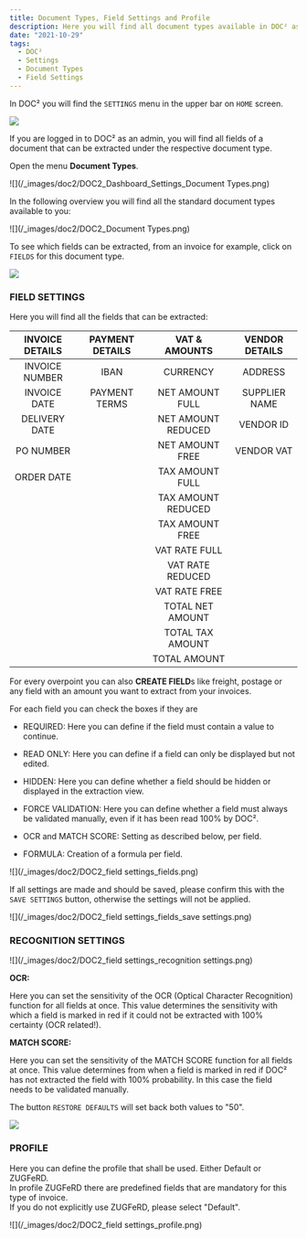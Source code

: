 ```yaml
---
title: Document Types, Field Settings and Profile
description: Here you will find all document types available in DOC² as invoice, credit note, delivery note, order confirmation and many more
date: "2021-10-29"
tags:
  - DOC²
  - Settings
  - Document Types
  - Field Settings
---
```



In DOC² you will find the `SETTINGS` menu in the upper bar on `HOME` screen.

![](/_images/doc2/DOC2_Dashboard_Settings.png)

If you are logged in to DOC² as an admin, you will find all fields of a document that can be extracted under the respective document type.

Open the menu **Document Types**.

![](/_images/doc2/DOC2_Dashboard_Settings_Document Types.png)

In the following overview you will find all the standard document types available to you:

![](/_images/doc2/DOC2_Document Types.png)

To see which fields can be extracted, from an invoice for example, click on `FIELDS` for this document type.

![](/_images/doc2/DOC2_Invoice_Fields.png)

### FIELD SETTINGS

Here you will find all the fields that can be extracted:

| INVOICE DETAILS    | PAYMENT DETAILS     |  VAT & AMOUNTS      |  VENDOR DETAILS     |
|       :----:       |        :----:       |       :----:        |      :----:         | 
| INVOICE NUMBER     | IBAN                | CURRENCY            | ADDRESS             |
| INVOICE DATE       | PAYMENT TERMS       | NET AMOUNT FULL     | SUPPLIER NAME       | 
| DELIVERY DATE      |                     | NET AMOUNT REDUCED  | VENDOR ID           |
| PO NUMBER          |                     | NET AMOUNT FREE     | VENDOR VAT          |
| ORDER DATE         |                     | TAX AMOUNT FULL     |                     | 
|                    |                     | TAX AMOUNT REDUCED  |                     | 
|                    |                     | TAX AMOUNT FREE     |                     |
|                    |                     | VAT RATE FULL       |                     | 
|                    |                     | VAT RATE REDUCED    |                     |
|                    |                     | VAT RATE FREE       |                     |
|                    |                     | TOTAL NET AMOUNT    |                     |
|                    |                     | TOTAL TAX AMOUNT    |                     |
|                    |                     | TOTAL AMOUNT        |                     |




For every overpoint you can also **CREATE FIELD**s like freight, postage or any field with an amount you want to extract from your invoices.

For each field you can check the boxes if they are 

- REQUIRED: Here you can define if the field must contain a value to continue.

- READ ONLY: Here you can define if a field can only be displayed but not edited.

- HIDDEN: Here you can define whether a field should be hidden or displayed in the extraction view.

- FORCE VALIDATION: Here you can define whether a field must always be validated manually, even if it has been read 100% by DOC².

- OCR and MATCH SCORE: Setting as described below, per field.

- FORMULA: Creation of a formula per field.


![](/_images/doc2/DOC2_field settings_fields.png)

If all settings are made and should be saved, please confirm this with the `SAVE SETTINGS` button, otherwise the settings will not be applied.

![](/_images/doc2/DOC2_field settings_fields_save settings.png)



### RECOGNITION SETTINGS

![](/_images/doc2/DOC2_field settings_recognition settings.png)

**OCR:**

Here you can set the sensitivity of the OCR (Optical Character Recognition) function for all fields at once. This value determines the sensitivity with which a field is marked in red if it could not be extracted with 100% certainty (OCR related!).

**MATCH SCORE:**

Here you can set the sensitivity of the MATCH SCORE function for all fields at once. This value determines from when a field is marked in red if DOC² has not extracted the field with 100% probability. In this case the field needs to be validated manually.

The button `RESTORE DEFAULTS` will set back both values to "50".

![](/_images/doc2/image-3.png)


### PROFILE

Here you can define the profile that shall be used. Either Default or ZUGFeRD.<br> In profile ZUGFeRD there are predefined fields that are mandatory for this type of invoice.<br> If you do not explicitly use ZUGFeRD, please select "Default".

![](/_images/doc2/DOC2_field settings_profile.png)




